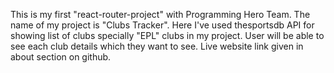 This is my first "react-router-project" with Programming Hero Team. The name of my project is "Clubs Tracker". Here I've used thesportsdb API for showing list of clubs specially "EPL" clubs in my project. User will be able to see each club details which they want to see.
Live website link given in about section on github.